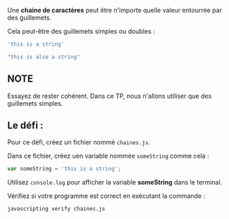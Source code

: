 Une **chaine de caractères** peut être n'importe quelle valeur entourrée par des guillemets.

Cela peut-être des guillemets simples ou doubles :

```js
'this is a string'

"this is also a string"
```

## NOTE

Essayez de rester cohérent. Dans ce TP, nous n'allons utiliser que des guillemets simples.

## Le défi :

Pour ce défi, créez un fichier nommé `chaines.js`.

Dans ce fichier, créez uen variable nommée `someString` comme cela :

```js
var someString = 'this is a string';
```

Utilisez `console.log` pour afficher la variable **someString** dans le terminal.

Vérifiez si votre programme est correct en exécutant la commande :

`javascripting verify chaines.js`
